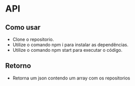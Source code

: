 # API

## Como usar
- Clone o repositorio.
- Utilize o comando npm i para instalar as dependências.
- Utilize o comando npm start para executar o código.

## Retorno
- Retorna um json contendo um array com os repositorios
<img src="https://i.ibb.co/XkbrdXb/Untitled.png" alt="">
